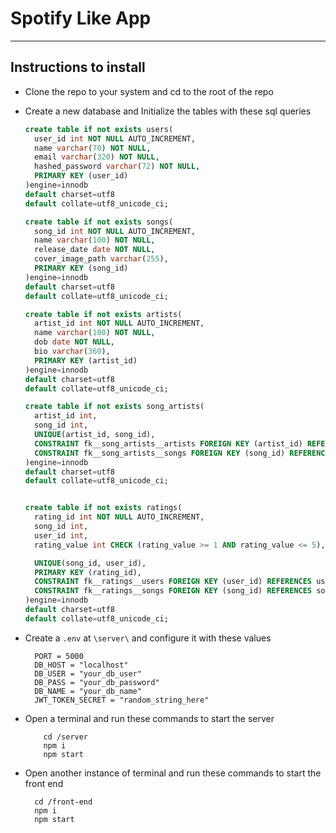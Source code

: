 # Spotify Like App



---

## Instructions to install

- Clone the repo to your system and cd to the root of the repo

- Create a new database and Initialize the tables with these sql queries

  ```SQL
  create table if not exists users(
    user_id int NOT NULL AUTO_INCREMENT,
    name varchar(70) NOT NULL,
    email varchar(320) NOT NULL,
    hashed_password varchar(72) NOT NULL,
    PRIMARY KEY (user_id)
  )engine=innodb
  default charset=utf8
  default collate=utf8_unicode_ci;

  create table if not exists songs(
    song_id int NOT NULL AUTO_INCREMENT,
    name varchar(100) NOT NULL,
    release_date date NOT NULL,
    cover_image_path varchar(255),
    PRIMARY KEY (song_id)
  )engine=innodb
  default charset=utf8
  default collate=utf8_unicode_ci;

  create table if not exists artists(
    artist_id int NOT NULL AUTO_INCREMENT,
    name varchar(100) NOT NULL,
    dob date NOT NULL,
    bio varchar(360),
    PRIMARY KEY (artist_id)
  )engine=innodb
  default charset=utf8
  default collate=utf8_unicode_ci;

  create table if not exists song_artists(
    artist_id int,
    song_id int,
    UNIQUE(artist_id, song_id),
    CONSTRAINT fk__song_artists__artists FOREIGN KEY (artist_id) REFERENCES artists(artist_id) ON DELETE CASCADE ON UPDATE CASCADE,
    CONSTRAINT fk__song_artists__songs FOREIGN KEY (song_id) REFERENCES songs(song_id) ON DELETE CASCADE ON UPDATE CASCADE
  )engine=innodb
  default charset=utf8
  default collate=utf8_unicode_ci;


  create table if not exists ratings(
    rating_id int NOT NULL AUTO_INCREMENT,
    song_id int,
    user_id int,
    rating_value int CHECK (rating_value >= 1 AND rating_value <= 5),

    UNIQUE(song_id, user_id),
    PRIMARY KEY (rating_id),
    CONSTRAINT fk__ratings__users FOREIGN KEY (user_id) REFERENCES users(user_id) ON DELETE CASCADE ON UPDATE CASCADE,
    CONSTRAINT fk__ratings__songs FOREIGN KEY (song_id) REFERENCES songs(song_id) ON DELETE CASCADE ON UPDATE CASCADE
  )engine=innodb
  default charset=utf8
  default collate=utf8_unicode_ci;
  ```

- Create a `.env` at `\server\` and configure it with these values

  ```Shell
    PORT = 5000
    DB_HOST = "localhost"
    DB_USER = "your_db_user"
    DB_PASS = "your_db_password"
    DB_NAME = "your_db_name"
    JWT_TOKEN_SECRET = "random_string_here"
  ```

- Open a terminal and run these commands to start the server

  ```Shell
      cd /server
      npm i
      npm start
  ```

- Open another instance of terminal and run these commands to start the front end

  ```Shell
    cd /front-end
    npm i
    npm start
  ```
